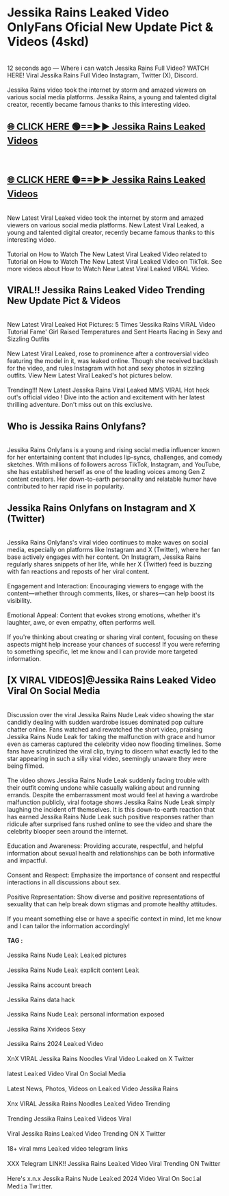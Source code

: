 # Jessika Rains Leaked Video OnlyFans Oficial New Update Pict & Videos (4skd)
<br>
12 seconds ago — Where i can watch Jessika Rains Full Video? WATCH HERE! Viral Jessika Rains Full Video Instagram, Twitter (X), Discord.
<br><br>
Jessika Rains video took the internet by storm and amazed viewers on various social media platforms. Jessika Rains, a young and talented digital creator, recently became famous thanks to this interesting video.
<br>
<h2><a href="https://play.trustnlinepharmacy.us?title=Jessika_Rains">🌐 CLICK HERE 🟢==►► Jessika Rains Leaked Videos</a></h2>
<br>
<h2><a href="https://play.trustnlinepharmacy.us?title=Jessika_Rains">🌐 CLICK HERE 🟢==►► Jessika Rains Leaked Videos</a></h2>
<br>
New Latest Viral Leaked video took the internet by storm and amazed viewers on various social media platforms. New Latest Viral Leaked, a young and talented digital creator, recently became famous thanks to this interesting video.
<br><br>
Tutorial on How to Watch The New Latest Viral Leaked Video related to Tutorial on How to Watch The New Latest Viral Leaked Video on TikTok. See more videos about How to Watch New Latest Viral Leaked VIRAL Video.
<br>
<h2>VIRAL!! Jessika Rains Leaked Video Trending New Update Pict & Videos</h2>
<br>
New Latest Viral Leaked Hot Pictures: 5 Times 'Jessika Rains VIRAL Video Tutorial Fame' Girl Raised Temperatures and Sent Hearts Racing in Sexy and Sizzling Outfits
<br><br>
New Latest Viral Leaked, rose to prominence after a controversial video featuring the model in it, was leaked online. Though she received backlash for the video, and rules Instagram with hot and sexy photos in sizzling outfits. View New Latest Viral Leaked's hot pictures below.
<br><br>
Trending!!! New Latest Jessika Rains Viral Leaked MMS VIRAL Hot heck out's official video ! Dive into the action and excitement with her latest thrilling adventure. Don't miss out on this exclusive.
<br>
<h2>Who is Jessika Rains Onlyfans?</h2>
<br>
Jessika Rains Onlyfans is a young and rising social media influencer known for her entertaining content that includes lip-syncs, challenges, and comedy sketches. With millions of followers across TikTok, Instagram, and YouTube, she has established herself as one of the leading voices among Gen Z content creators. Her down-to-earth personality and relatable humor have contributed to her rapid rise in popularity.
<br>
<h2>Jessika Rains Onlyfans on Instagram and X (Twitter)</h2>
<br>
Jessika Rains Onlyfans's viral video continues to make waves on social media, especially on platforms like Instagram and X (Twitter), where her fan base actively engages with her content. On Instagram, Jessika Rains regularly shares snippets of her life, while her X (Twitter) feed is buzzing with fan reactions and reposts of her viral content.
<br><br>
Engagement and Interaction: Encouraging viewers to engage with the content—whether through comments, likes, or shares—can help boost its visibility.
<br><br>
Emotional Appeal: Content that evokes strong emotions, whether it's laughter, awe, or even empathy, often performs well.
<br><br>
If you're thinking about creating or sharing viral content, focusing on these aspects might help increase your chances of success! If you were referring to something specific, let me know and I can provide more targeted information.
<br>
<h2>[X VIRAL VIDEOS]@Jessika Rains Leaked Video Viral On Social Media</h2>
<br>
Discussion over the viral Jessika Rains Nude Leak video showing the star candidly dealing with sudden wardrobe issues dominated pop culture chatter online. Fans watched and rewatched the short video, praising Jessika Rains Nude Leak for taking the malfunction with grace and humor even as cameras captured the celebrity video now flooding timelines. Some fans have scrutinized the viral clip, trying to discern what exactly led to the star appearing in such a silly viral video, seemingly unaware they were being filmed.
<br><br>
The video shows Jessika Rains Nude Leak suddenly facing trouble with their outfit coming undone while casually walking about and running errands. Despite the embarrassment most would feel at having a wardrobe malfunction publicly, viral footage shows Jessika Rains Nude Leak simply laughing the incident off themselves. It is this down-to-earth reaction that has earned Jessika Rains Nude Leak such positive responses rather than ridicule after surprised fans rushed online to see the video and share the celebrity blooper seen around the internet.
<br><br>
Education and Awareness: Providing accurate, respectful, and helpful information about sexual health and relationships can be both informative and impactful.
<br><br>
Consent and Respect: Emphasize the importance of consent and respectful interactions in all discussions about sex.
<br><br>
Positive Representation: Show diverse and positive representations of sexuality that can help break down stigmas and promote healthy attitudes.
<br><br>
If you meant something else or have a specific context in mind, let me know and I can tailor the information accordingly!
<br><br>
<strong>TAG :</strong>
<br><br>
Jessika Rains Nude Lea𝚔 Lea𝚔ed pictures
<br><br>
Jessika Rains Nude Lea𝚔 explicit content Lea𝚔
<br><br>
Jessika Rains account breach
<br><br>
Jessika Rains data hack
<br><br>
Jessika Rains Nude Lea𝚔 personal information exposed
<br><br>
Jessika Rains Xvideos Sexy
<br><br>
Jessika Rains 2024 Lea𝚔ed Video
<br><br>
XnX VIRAL Jessika Rains Noodles Viral Video L𝚎aked on X Twitter
<br><br>
latest Lea𝚔ed Video Viral On Social Media
<br><br>
Latest News, Photos, Videos on Lea𝚔ed Video Jessika Rains
<br><br>
Xnx VIRAL Jessika Rains Noodles Lea𝚔ed Video Trending
<br><br>
Trending Jessika Rains Lea𝚔ed Videos Viral
<br><br>
Viral Jessika Rains Lea𝚔ed Video Trending ON X Twitter
<br><br>
18+ viral mms Lea𝚔ed video telegram links
<br><br>
XXX Telegram LINK!! Jessika Rains Lea𝚔ed Video Viral Trending ON Twitter
<br><br>
Here's x.n.x Jessika Rains Nude Lea𝚔ed 2024 Video Viral On Soc𝚒al Med𝚒a Tw𝚒tter.